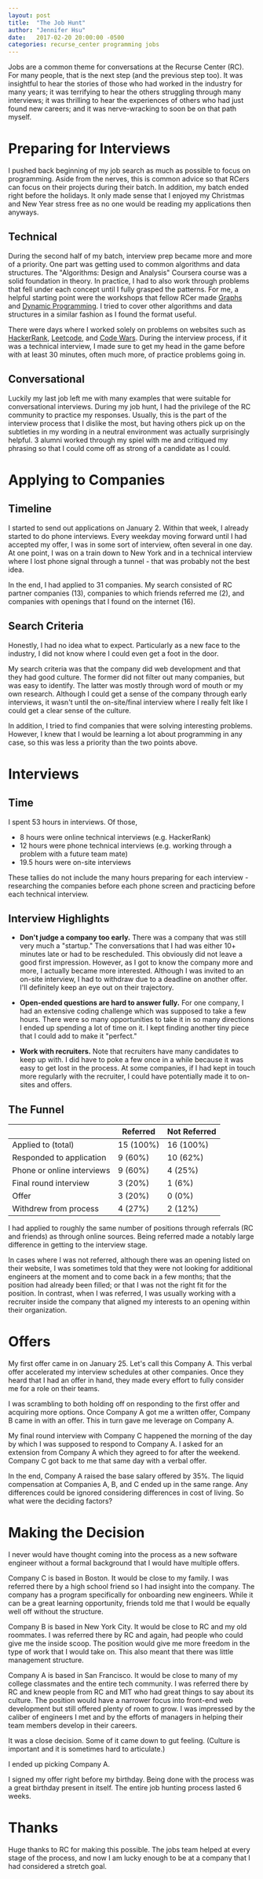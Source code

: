 ```yaml
---
layout: post
title:  "The Job Hunt"
author: "Jennifer Hsu"
date:   2017-02-20 20:00:00 -0500
categories: recurse_center programming jobs
---
```


Jobs are a common theme for conversations at the Recurse Center (RC). For many people, that is the next step (and the previous step too). It was insightful to hear the stories of those who had worked in the industry for many years; it was terrifying to hear the others struggling through many interviews; it was thrilling to hear the experiences of others who had just found new careers; and it was nerve-wracking to soon be on that path myself.

# Preparing for Interviews

I pushed back beginning of my job search as much as possible to focus on programming. Aside from the nerves, this is common advice so that RCers can focus on their projects during their batch. In addition, my batch ended right before the holidays. It only made sense that I enjoyed my Christmas and New Year stress free as no one would be reading my applications then anyways.

## Technical

During the second half of my batch, interview prep became more and more of a priority. One part was getting used to common algorithms and data structures. The "Algorithms: Design and Analysis" Coursera course was a solid foundation in theory. In practice, I had to also work through problems that fell under each concept until I fully grasped the patterns. For me, a helpful starting point were the workshops that fellow RCer made [Graphs](https://github.com/james727/Graph-workshop) and [Dynamic Programming](https://github.com/james727/Dynamic-Programming-Workshop). I tried to cover other algorithms and data structures in a similar fashion as I found the format useful.

There were days where I worked solely on problems on websites such as [HackerRank](https://www.hackerrank.com/), [Leetcode](https://leetcode.com/), and [Code Wars](https://www.codewars.com/). During the interview process, if it was a technical interview, I made sure to get my head in the game before with at least 30 minutes, often much more, of practice problems going in.

## Conversational

Luckily my last job left me with many examples that were suitable for conversational interviews. During my job hunt, I had the privilege of the RC community to practice my responses. Usually, this is the part of the interview process that I dislike the most, but having others pick up on the subtleties in my wording in a neutral environment was actually surprisingly helpful. 3 alumni worked through my spiel with me and critiqued my phrasing so that I could come off as strong of a candidate as I could.

# Applying to Companies

## Timeline

I started to send out applications on January 2. Within that week, I already started to do phone interviews. Every weekday moving forward until I had accepted my offer, I was in some sort of interview, often several in one day. At one point, I was on a train down to New York and in a technical interview where I lost phone signal through a tunnel - that was probably not the best idea.

In the end, I had applied to 31 companies. My search consisted of RC partner companies (13), companies to which friends referred me (2), and companies with openings that I found on the internet (16).

## Search Criteria

Honestly, I had no idea what to expect. Particularly as a new face to the industry, I did not know where I could even get a foot in the door.

My search criteria was that the company did web development and that they had good culture. The former did not filter out many companies, but was easy to identify. The latter was mostly through word of mouth or my own research. Although I could get a sense of the company through early interviews, it wasn't until the on-site/final interview where I really felt like I could get a clear sense of the culture.

In addition, I tried to find companies that were solving interesting problems. However, I knew that I would be learning a lot about programming in any case, so this was less a priority than the two points above.

# Interviews

## Time

I spent 53 hours in interviews. Of those,
- 8 hours were online technical interviews (e.g. HackerRank)
- 12 hours were phone technical interviews (e.g. working through a problem with a future team mate)
- 19.5 hours were on-site interviews

These tallies do not include the many hours preparing for each interview - researching the companies before each phone screen and practicing before each technical interview.

## Interview Highlights

- __Don't judge a company too early.__ There was a company that was still very much a "startup." The conversations that I had was either 10+ minutes late or had to be rescheduled. This obviously did not leave a good first impression. However, as I got to know the company more and more, I actually became more interested. Although I was invited to an on-site interview, I had to withdraw due to a deadline on another offer. I'll definitely keep an eye out on their trajectory.

- __Open-ended questions are hard to answer fully.__ For one company, I had an extensive coding challenge which was supposed to take a few hours. There were so many opportunities to take it in so many directions I ended up spending a lot of time on it. I kept finding another tiny piece that I could add to make it "perfect."

- __Work with recruiters.__ Note that recruiters have many candidates to keep up with. I did have to poke a few once in a while because it was easy to get lost in the process. At some companies, if I had kept in touch more regularly with the recruiter, I could have potentially made it to on-sites and offers.

## The Funnel

|                            | Referred | Not Referred |
|----------------------------|----------|--------------|
| Applied to (total)         | 15 (100%)| 16 (100%)    |
| Responded to application   | 9 (60%)  | 10 (62%)     |
| Phone or online interviews | 9 (60%)  | 4 (25%)      |
| Final round interview      | 3 (20%)  | 1 (6%)       |
| Offer                      | 3 (20%)  | 0 (0%)       |
| Withdrew from process      | 4 (27%)  | 2 (12%)      |

I had applied to roughly the same number of positions through referrals (RC and friends) as through online sources. Being referred made a notably large difference in getting to the interview stage.

In cases where I was not referred, although there was an opening listed on their website, I was sometimes told that they were not looking for additional engineers at the moment and to come back in a few months; that the position had already been filled; or that I was not the right fit for the position. In contrast, when I was referred, I was usually working with a recruiter inside the company that aligned my interests to an opening within their organization.

# Offers

My first offer came in on January 25. Let's call this Company A. This verbal offer accelerated my interview schedules at other companies. Once they heard that I had an offer in hand, they made every effort to fully consider me for a role on their teams.

I was scrambling to both holding off on responding to the first offer and acquiring more options. Once Company A got me a written offer, Company B came in with an offer. This in turn gave me leverage on Company A.

My final round interview with Company C happened the morning of the day by which I was supposed to respond to Company A. I asked for an extension from Company A which they agreed to for after the weekend. Company C got back to me that same day with a verbal offer.

In the end, Company A raised the base salary offered by 35%. The liquid compensation at Companies A, B, and C ended up in the same range. Any differences could be ignored considering differences in cost of living. So what were the deciding factors?

# Making the Decision

I never would have thought coming into the process as a new software engineer without a formal background that I would have multiple offers.

Company C is based in Boston. It would be close to my family. I was referred there by a high school friend so I had insight into the company. The company has a program specifically for onboarding new engineers. While it can be a great learning opportunity, friends told me that I would be equally well off without the structure.

Company B is based in New York City. It would be close to RC and my old roommates. I was referred there by RC and again, had people who could give me the inside scoop. The position would give me more freedom in the type of work that I would take on. This also meant that there was little management structure.

Company A is based in San Francisco. It would be close to many of my college classmates and the entire tech community. I was referred there by RC and knew people from RC and MIT who had great things to say about its culture. The position would have a narrower focus into front-end web development but still offered plenty of room to grow. I was impressed by the caliber of engineers I met and by the efforts of managers in helping their team members develop in their careers.

It was a close decision. Some of it came down to gut feeling. (Culture is important and it is sometimes hard to articulate.)

I ended up picking Company A.

I signed my offer right before my birthday. Being done with the process was a great birthday present in itself. The entire job hunting process lasted 6 weeks.

# Thanks

Huge thanks to RC for making this possible. The jobs team helped at every stage of the process, and now I am lucky enough to be at a company that I had considered a stretch goal.
